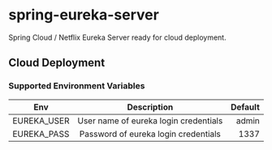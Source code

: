 # spring-eureka-server
Spring Cloud / Netflix Eureka Server ready for cloud deployment.


## Cloud Deployment

### Supported Environment Variables

| Env               |      Description      |  Default      |
|-------------------|:---------------------:|-----------:|
| EUREKA_USER       |  User name of eureka login credentials    | admin |
| EUREKA_PASS       |  Password of eureka login credentials      |   1337 |
